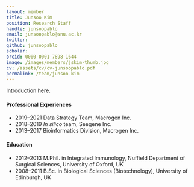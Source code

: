 ```yaml
---
layout: member
title: Junsoo Kim
position: Research Staff
handle: junsoopablo
email: junsoopablo@snu.ac.kr
twitter: 
github: junsoopablo
scholar: 
orcid: 0000-0001-7898-1644
image: /images/members/jskim-thumb.jpg
cv: /assets/cv/cv-junsoopablo.pdf
permalink: /team/junsoo-kim
---
```


Introduction here.

#### Professional Experiences

<ul class="chronological">
  <li><span>2019–2021</span> Data Strategy Team, Macrogen Inc.</li>
  <li><span>2018–2019</span> <i>In silico</i> team, Seegene Inc.</li>
  <li><span>2013–2017</span> Bioinformatics Division, Macrogen Inc.</li>
</ul>

#### Education

<ul class="chronological">
  <li><span>2012–2013</span> M.Phil. in Integrated Immunology, Nuffield Department of Surgical Sciences, University of Oxford, UK</li>
  <li><span>2008–2011</span> B.Sc. in Biological Sciences (Biotechnology), University of Edinburgh, UK</li>
</ul>

